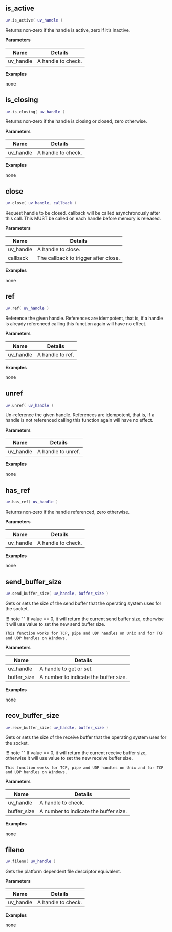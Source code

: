 ## is_active

```lua
uv.is_active( uv_handle )
```

Returns non-zero if the handle is active, zero if it’s inactive.

__Parameters__

Name|Details
----|-------
uv_handle|A handle to check.

__Examples__

none

## is_closing

```lua
uv.is_closing( uv_handle )
```

Returns non-zero if the handle is closing or closed, zero otherwise.

__Parameters__

Name|Details
----|-------
uv_handle|A handle to check.

__Examples__

none

## close

```lua
uv.close( uv_handle, callback )
```

Request handle to be closed. callback will be called asynchronously after this call. This MUST be called on each handle before memory is released.

__Parameters__

Name|Details
----|-------
uv_handle|A handle to close.
callback|The callback to trigger after close.

__Examples__

none

## ref

```lua
uv.ref( uv_handle )
```

Reference the given handle. References are idempotent, that is, if a handle is already referenced calling this function again will have no effect.

__Parameters__

Name|Details
----|-------
uv_handle|A handle to ref.

__Examples__

none

## unref

```lua
uv.unref( uv_handle )
```

Un-reference the given handle. References are idempotent, that is, if a handle is not referenced calling this function again will have no effect.

__Parameters__

Name|Details
----|-------
uv_handle|A handle to unref.

__Examples__

none

## has_ref

```lua
uv.has_ref( uv_handle )
```

Returns non-zero if the handle referenced, zero otherwise.

__Parameters__

Name|Details
----|-------
uv_handle|A handle to check.

__Examples__

none

## send_buffer_size

```lua
uv.send_buffer_size( uv_handle, buffer_size )
```

Gets or sets the size of the send buffer that the operating system uses for the socket.

!!! note ""
    If value == 0, it will return the current send buffer size, otherwise it will use value to set the new send buffer size.

    This function works for TCP, pipe and UDP handles on Unix and for TCP and UDP handles on Windows.

__Parameters__

Name|Details
----|-------
uv_handle|A handle to get or set.
buffer_size|A number to indicate the buffer size.

__Examples__

none

## recv_buffer_size

```lua
uv.recv_buffer_size( uv_handle, buffer_size )
```

Gets or sets the size of the receive buffer that the operating system uses for the socket.

!!! note ""
    If value == 0, it will return the current receive buffer size, otherwise it will use value to set the new receive buffer size.

    This function works for TCP, pipe and UDP handles on Unix and for TCP and UDP handles on Windows.

__Parameters__

Name|Details
----|-------
uv_handle|A handle to check.
buffer_size|A number to indicate the buffer size.

__Examples__

none

## fileno

```lua
uv.fileno( uv_handle )
```

Gets the platform dependent file descriptor equivalent.

__Parameters__

Name|Details
----|-------
uv_handle|A handle to check.

__Examples__

none
